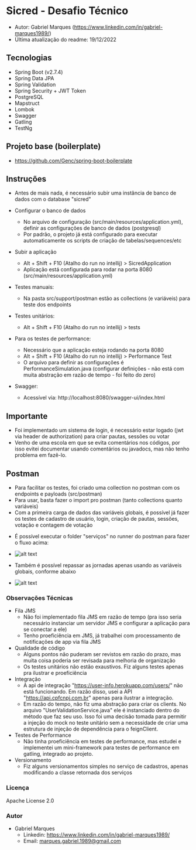 # Sicred - Desafio Técnico 
 * Autor: Gabriel Marques (https://www.linkedin.com/in/gabriel-marques1989/)
 * Última atualização do readme: 19/12/2022
 
## Tecnologias
- Spring Boot (v2.7.4)
- Spring Data JPA
- Spring Validation
- Spring Security + JWT Token
- PostgreSQL
- Mapstruct
- Lombok
- Swagger
- Gatling
- TestNg

## Projeto base (boilerplate)
  - https://github.com/Genc/spring-boot-boilerplate

## Instruções

- Antes de mais nada, é necessário subir uma instância de banco de dados com o database "sicred"
- Configurar o banco de dados
   - No arquivo de configuração (src/main/resources/application.yml), definir as configurações de banco de dados (postgresql)
   - Por padrão, o projeto já está configurado para executar automaticamente os scripts de criação de tabelas/sequences/etc
- Subir a aplicação
  - Alt + Shift + F10 (Atalho do run no intellij) > SicredApplication
  - Aplicação está configurada para rodar na porta 8080 (src/main/resources/application.yml)

- Testes manuais:
  - Na pasta src/support/postman estão as collections (e variáveis) para teste dos endpoints
- Testes unitários:
   - Alt + Shift + F10 (Atalho do run no intellij) > tests
- Para os testes de performance:
   - Necessário que a aplicação esteja rodando na porta 8080
   - Alt + Shift + F10 (Atalho do run no intellij) > Performance Test
   - O arquivo para definir as configurações é PerformanceSimulation.java (configurar definições - não está com muita abstração em razão de tempo - foi feito do zero)
- Swagger:
  - Acessível via: http://localhost:8080/swagger-ui/index.html

## Importante
- Foi implementado um sistema de login, é necessário estar logado (jwt via header de authorization) para criar pautas, sessões ou votar
- Venho de uma escola em que se evita comentários nos códigos, por isso evitei documentar usando comentários ou javadocs, mas não tenho problema em fazê-lo.

## Postman

- Para facilitar os testes, foi criado uma collection no postman com os endpoints e payloads (src/postman)
- Para usar, basta fazer o import pro postman (tanto collections quanto variáveis)
- Com a primeira carga de dados das variáveis globais, é possível já fazer os testes de cadastro de usuário, login, criação de pautas, sessões, votação e contagem de votação
* É possível executar o folder "serviços" no runner do postman para fazer o fluxo acima:

- ![alt text](https://i.imgur.com/rIV3jDZ.png)
* Também é possível repassar as jornadas apenas usando as variáveis globais, conforme abaixo

- ![alt text](https://i.imgur.com/zhTbQL1.png)

### Observações Técnicas

- Fila JMS
  - Não foi implementado fila JMS em razão de tempo (pra isso seria necessário instanciar um servidor JMS e configurar a aplicação para se conectar a ele) 
  - Tenho proeficiência em JMS, já trabalhei com processamento de notificações de app via fila JMS
- Qualidade de código
  - Alguns pontos não puderam ser revistos em razão do prazo, mas muita coisa poderia ser revisada para melhoria de organização
  - Os testes unitários não estão exaustivos. Fiz alguns testes apenas pra ilustrar e proeficiência
- Integração
  - A api de integração "https://user-info.herokuapp.com/users/" não está funcionando. Em razão disso, usei a API "https://api.cpfcnpj.com.br" apenas para ilustrar a integração.
  - Em razão do tempo, não fiz uma abstração para criar os clients. No arquivo "UserValidationService.java" ele é instanciado dentro do método que faz seu uso. Isso foi uma decisão tomada para permitir a injeção do mock no teste unitário sem a necessidade de criar uma estrutura de injeção de dependência para o feignClient.
- Testes de Performance
  - Não tinha proeficiência em testes de performance, mas estudei e implementei um mini-framework para testes de performance em gatling, integrado ao projeto.
- Versionamento
  - Fiz alguns versionamentos simples no serviço de cadastros, apenas modificando a classe retornada dos serviços

### Licença
Apache License 2.0

### Autor
- Gabriel Marques
  - Linkedin: https://www.linkedin.com/in/gabriel-marques1989/
  - Email: marques.gabriel.1989@gmail.com